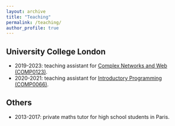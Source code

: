 ```yaml
---
layout: archive
title: "Teaching"
permalink: /teaching/
author_profile: true
---
```


## University College London

* 2019-2023: teaching assistant for [Complex Networks and Web (COMP0123)](https://www.ucl.ac.uk/module-catalogue/modules/complex-networks-and-web/COMP0123).
* 2020-2021: teaching assistant for [Introductory Programming (COMP0066)](https://www.ucl.ac.uk/module-catalogue/modules/introductory-programming/COMP0066).

## Others
* 2013-2017: private maths tutor for high school students in Paris.